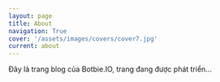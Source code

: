 ```yaml
---
layout: page
title: About
navigation: True
cover: '/assets/images/covers/cover7.jpg'
current: about
---
```


Đây là trang blog của Botbie.IO, trang đang được phát triển...
